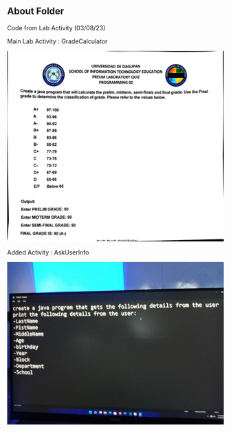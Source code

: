 ## About Folder

Code from Lab Activity (03/08/23)

Main Lab Activity : GradeCalculator

![Photo of Activity](GradeCalculator.jpg)

Added Activity : AskUserInfo

![Photo of Activity](AskUserInfo.jpg)


